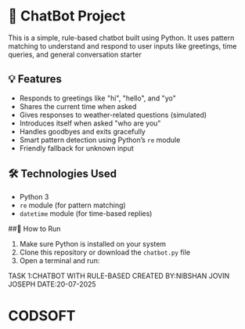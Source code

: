 # 🤖 ChatBot Project

This is a simple, rule-based chatbot built using Python. It uses pattern matching to understand and respond to user inputs like greetings, time queries, and general conversation starter

## 💡 Features

- Responds to greetings like "hi", "hello", and "yo"
- Shares the current time when asked
- Gives responses to weather-related questions (simulated)
- Introduces itself when asked "who are you"
- Handles goodbyes and exits gracefully
- Smart pattern detection using Python’s `re` module
- Friendly fallback for unknown input


## 🛠️ Technologies Used

- Python 3
- `re` module (for pattern matching)
- `datetime` module (for time-based replies)

##🚀 How to Run

1. Make sure Python is installed on your system
2. Clone this repository or download the `chatbot.py` file
3. Open a terminal and run:


TASK 1:CHATBOT WITH RULE-BASED
CREATED BY:NIBSHAN JOVIN JOSEPH
DATE:20-07-2025
# CODSOFT
